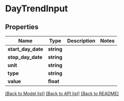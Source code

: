 # DayTrendInput

## Properties
Name | Type | Description | Notes
------------ | ------------- | ------------- | -------------
**start_day_date** | **string** |  | 
**stop_day_date** | **string** |  | 
**unit** | **string** |  | 
**type** | **string** |  | 
**value** | **float** |  | 

[[Back to Model list]](../README.md#documentation-for-models) [[Back to API list]](../README.md#documentation-for-api-endpoints) [[Back to README]](../README.md)


